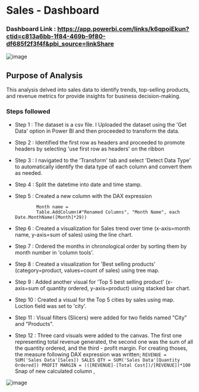 # Sales - Dashboard

### Dashboard Link : https://app.powerbi.com/links/k6qpoiEkun?ctid=c813a6bb-1f84-469b-9f80-df685f2f3f4f&pbi_source=linkShare
![image](https://github.com/Pikkachoo/Sales-data-analysis/assets/110214965/7931d45d-9311-4fe6-8b4c-17b302054a12)


## Purpose of Analysis

This analysis delved into sales data to identify trends, top-selling products, and revenue metrics for provide insights for business decision-making.

### Steps followed 

- Step 1 : The dataset is a csv file. I Uploaded the dataset using the 'Get Data' option in Power BI and then proceeded to transform the data.
- Step 2 : Identified the first row as headers and proceeded to promote headers by selecting 'use first row as headers' on the ribbon
- Step 3 : I navigated to the 'Transform' tab and select 'Detect Data Type' to automatically identify the data type of each column and convert them as needed.
- Step 4 : Split the datetime into date and time stamp.
- Step 5 : Created a new column with the DAX expression

  ```
          Month name =
          Table.AddColumn(#"Renamed Columns", "Month Name", each Date.MonthName([Month]*29))
  ```
  
- Step 6 : Created a visualization for Sales trend over time (x-axis=month name, y-axis=sum of sales) using the line chart.
- Step 7 : Ordered the months in chronological order by sorting them by month number in 'column tools'.
- Step 8 : Created a visualization for 'Best selling products' (category=product, values=count of sales) using tree map.
- Step 9 : Added another visual for 'Top 5 best selling product' (x-axis=sum of quantity ordered, y-axis=product) using stacked bar chart. 
- Step 10 : Created a visual for the Top 5 cities by sales using map. Loction field was set to 'city'.
- Step 11 : Visual filters (Slicers) were added for two fields named "City" and "Products".
- Step 12 : Three card visuals were added to the canvas. The first one representing total revenue generated, the second one was the sum of all the quantity ordered, and the third - profit margin. For creating thoses, the measure following DAX expression was written;
         ```
                REVENUE = SUM('Sales Data'[Sales])
                SALES QTY = SUM('Sales Data'[Quantity Ordered])
                PROFIT MARGIN = (([REVENUE]-[Total Cost])/[REVENUE])*100
         ```
Snap of new calculated column ,

![image](https://github.com/Pikkachoo/Sales-data-analysis/assets/110214965/85949f9a-58ab-47a5-b2d9-9a11ab8d561e)
